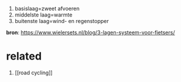 1. basislaag=zweet afvoeren
2. middelste laag=warmte
3. buitenste laag=wind- en regenstopper

**bron**: https://www.wielersets.nl/blog/3-lagen-systeem-voor-fietsers/

# related
1. [[road cycling]]
